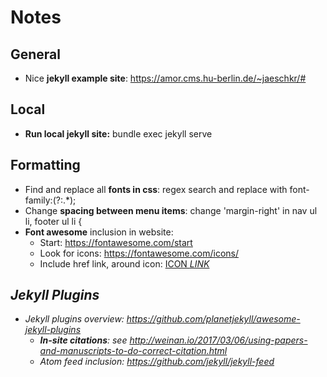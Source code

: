 # Notes

## General
- Nice **jekyll example site**: https://amor.cms.hu-berlin.de/~jaeschkr/#

## Local
- **Run local jekyll site:** bundle exec jekyll serve

## Formatting
- Find and replace all **fonts in css**: regex search and replace with font-family:(?:.*);
- Change **spacing between menu items**: change 'margin-right' in nav ul li, footer ul li {
- **Font awesome** inclusion in website:
	- Start: https://fontawesome.com/start
	- Look for icons: https://fontawesome.com/icons/
	- Include href link, around icon: <a href="http://....." target="_blank">ICON <i> LINK </a>

## Jekyll Plugins
- Jekyll plugins overview: https://github.com/planetjekyll/awesome-jekyll-plugins
	- **In-site citations**: see http://weinan.io/2017/03/06/using-papers-and-manuscripts-to-do-correct-citation.html
	- Atom feed inclusion: https://github.com/jekyll/jekyll-feed